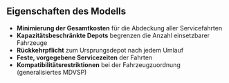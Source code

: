 ## Eigenschaften des Modells

- **Minimierung der Gesamtkosten** für die Abdeckung aller Servicefahrten
- **Kapazitätsbeschränkte Depots** begrenzen die Anzahl einsetzbarer Fahrzeuge
- **Rückkehrpflicht** zum Ursprungsdepot nach jedem Umlauf
- **Feste, vorgegebene Servicezeiten** der Fahrten
- **Kompatibilitätsrestriktionen** bei der Fahrzeugzuordnung (generalisiertes MDVSP)